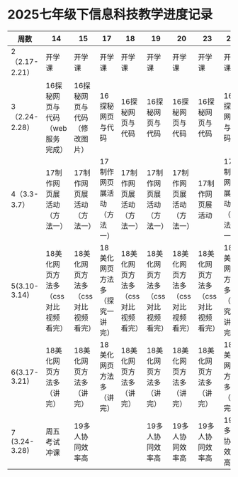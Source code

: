 # 2025七年级下信息科技教学进度记录

| 周数            | 14                   | 15                   | 17               | 18                   | 19                   | 20                   | 23                   | 25               |
| ------------- | -------------------- | -------------------- | ---------------- | -------------------- | -------------------- | -------------------- | -------------------- | ---------------- |
| 2（2.17-2.21）  | 开学课                  | 开学课                  | 开学课              | 开学课                  | 开学课                  | 开学课                  | 开学课                  | 开学课              |
| 3（2.24-2.28）  | 16探秘网页与代码（web服务完成）   | 16探秘网页与代码（修改图片）      | 16探秘网页与代码        | 16探秘网页与代码            | 16探秘网页与代码            | 16探秘网页与代码            | 16探秘网页与代码            | 16探秘网页与代码        |
| 4（3.3-3.7）    | 17制作网页展活动（方法一）       | 17制作网页展活动（方法一）       | 17制作网页展活动（方法一）   | 17制作网页展活动（方法一）       | 17制作网页展活动（方法一）       | 17制作网页展活动（方法一）       | 17制作网页展活动            | 17制作网页展活动（方法一）   |
| 5(3.10-3.14)  | 18美化网页方法多（css对比视频看完） | 18美化网页方法多（css对比视频看完） | 18美化网页方法多（探究一讲完） | 18美化网页方法多（css对比视频看完） | 18美化网页方法多（css对比视频看完） | 18美化网页方法多（css对比视频看完） | 18美化网页方法多（css对比视频看完） | 18美化网页方法多（探究一讲完） |
| 6(3.17-3.21)  | 18美化网页方法多（讲完）        | 18美化网页方法多（讲完）        | 18美化网页方法多（讲完）    | 18美化网页方法多（讲完）        | 18美化网页方法多（讲完）        | 18美化网页方法多（讲完）        | 18美化网页方法多（讲完）        | 18美化网页方法多（讲完）    |
| 7 (3.24-3.28) |  周五考试冲课  | 19多人协同效率高 |     |                      | 19多人协同效率高 | 19多人协同效率高            | 19多人协同效率高 | 19多人协同效率高        |





<!--stackedit_data:
eyJoaXN0b3J5IjpbMTc3NTU1NTM4MiwtMjA4NzYyNTMyNCwxOD
Y5NTc0ODQ0XX0=
-->